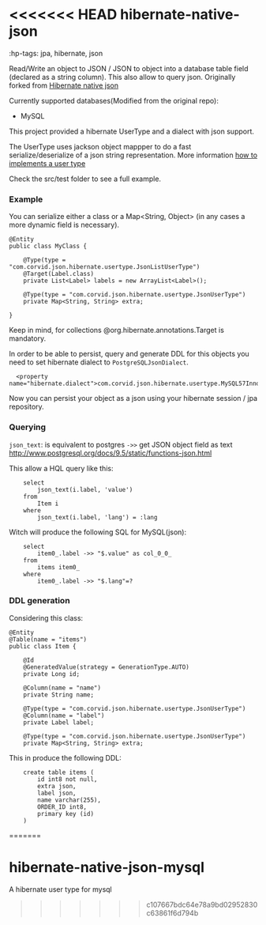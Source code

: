 <<<<<<< HEAD
hibernate-native-json
=================

:hp-tags: jpa, hibernate, json

Read/Write an object to JSON / JSON to object into a database table field (declared as a string column).
This also allow to query json. Originally forked from [Hibernate native json](https://github.com/velo/hibernate-native-json)

Currently supported databases(Modified from the original repo):
- MySQL

This project provided a hibernate UserType and a dialect with json support.

The UserType uses jackson object mappper to do a fast serialize/deserialize of a json string representation.  More information  [how to implements a user type](http://blog.xebia.com/2009/11/09/understanding-and-writing-hibernate-user-types/)

Check the src/test folder to see a full example.

### Example

You can serialize either a class or a Map<String, Object> (in any cases a more dynamic field is necessary).

```
@Entity
public class MyClass {

	@Type(type = "com.corvid.json.hibernate.usertype.JsonListUserType")
	@Target(Label.class)
	private List<Label> labels = new ArrayList<Label>();

	@Type(type = "com.corvid.json.hibernate.usertype.JsonUserType")
	private Map<String, String> extra;

}
```

Keep in mind, for collections @org.hibernate.annotations.Target is mandatory.

In order to be able to persist, query and generate DDL for this objects you need to set hibernate dialect to `PostgreSQLJsonDialect`.


```
  <property name="hibernate.dialect">com.corvid.json.hibernate.usertype.MySQL57InnoDBDialect</property>
```


Now you can persist your object as a json using your hibernate session / jpa repository.

### Querying

`json_text`: is equivalent to postgres `->>` get JSON object field as text
http://www.postgresql.org/docs/9.5/static/functions-json.html

This allow a HQL query like this:
```
	select
		json_text(i.label, 'value')
	from
		Item i
	where
		json_text(i.label, 'lang') = :lang
```

Witch will produce the following SQL for MySQL(json):
```
    select
        item0_.label ->> "$.value" as col_0_0_
    from
        items item0_
    where
        item0_.label ->> "$.lang"=?
```


### DDL generation
Considering this class:
```
@Entity
@Table(name = "items")
public class Item {

    @Id
    @GeneratedValue(strategy = GenerationType.AUTO)
    private Long id;

    @Column(name = "name")
    private String name;

    @Type(type = "com.corvid.json.hibernate.usertype.JsonUserType")
    @Column(name = "label")
    private Label label;

    @Type(type = "com.corvid.json.hibernate.usertype.JsonUserType")
    private Map<String, String> extra;
```

This in produce the following DDL:
```
    create table items (
        id int8 not null,
        extra json,
        label json,
        name varchar(255),
        ORDER_ID int8,
        primary key (id)
    )
```

=======
# hibernate-native-json-mysql
A hibernate user type for mysql 
>>>>>>> c107667bdc64e78a9bd02952830c63861f6d794b
